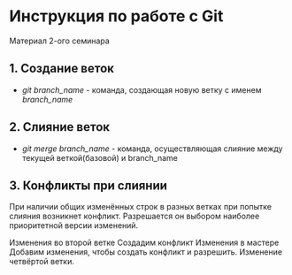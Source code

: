 # Инструкция по работе с Git
Материал 2-ого семинара

 ## 1. Создание веток
* *git branch_name* - команда, создающая новую ветку с именем *branch_name*
 ## 2. Слияние веток

* *git merge branch_name* - команда, осуществляющая слияние между текущей веткой(базовой) и branch_name

 ## 3. Конфликты при слиянии

 При наличии общих изменённых строк в разных ветках при попытке слияния возникнет конфликт. Разрешается он выбором наиболее приоритетной версии изменений.


 Изменения во второй ветке
 Создадим конфликт
Изменения в мастере
 Добавим изменения, чтобы создать конфликт и разрешить.
Изменение четвёртой ветки.
